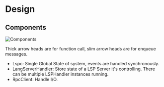 # Design

## Components

![Components](http://www.plantuml.com/plantuml/proxy?src=https://raw.githubusercontent.com/unrealhoang/lspc/master/design/components.puml)

Thick arrow heads are for function call, slim arrow heads are for enqueue messages.

* Lspc: Single Global State of system, events are handled synchronously.
* LangServerHandler: Store state of a LSP Server it's controlling. There can be multiple LSPHandler instances running.
* RpcClient: Handle I/O.
